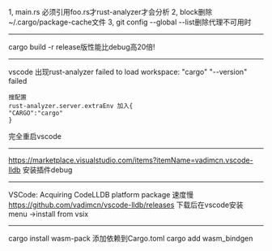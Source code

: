 1, main.rs 必须引用foo.rs才rust-analyzer才会分析
2, block删除~/.cargo/package-cache文件
3, git config --global --list删除代理不可用时

---
 
cargo build -r
release版性能比debug高20倍!

---
vscode 出现rust-analyzer failed to load workspace: "cargo" "--version" failed
```
搜配置 
rust-analyzer.server.extraEnv 加入{
"CARGO":"cargo"
}
```
完全重启vscode

---
https://marketplace.visualstudio.com/items?itemName=vadimcn.vscode-lldb
安装插件debug

---
VSCode: Acquiring CodeLLDB platform package 速度慢
https://github.com/vadimcn/vscode-lldb/releases
下载后在vscode安装
menu ->install from vsix

---

cargo install wasm-pack
添加依赖到Cargo.toml
cargo add wasm_bindgen



